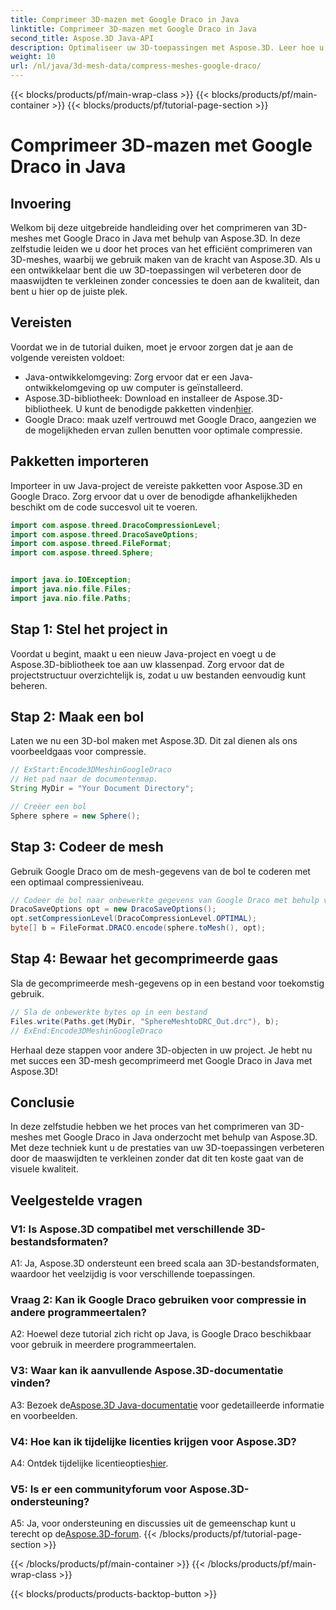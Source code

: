 ```yaml
---
title: Comprimeer 3D-mazen met Google Draco in Java
linktitle: Comprimeer 3D-mazen met Google Draco in Java
second_title: Aspose.3D Java-API
description: Optimaliseer uw 3D-toepassingen met Aspose.3D. Leer hoe u meshes comprimeert met Google Draco in Java. Volg onze stapsgewijze handleiding voor efficiënte 3D-ontwikkeling.
weight: 10
url: /nl/java/3d-mesh-data/compress-meshes-google-draco/
---
```


{{< blocks/products/pf/main-wrap-class >}}
{{< blocks/products/pf/main-container >}}
{{< blocks/products/pf/tutorial-page-section >}}

# Comprimeer 3D-mazen met Google Draco in Java

## Invoering

Welkom bij deze uitgebreide handleiding over het comprimeren van 3D-meshes met Google Draco in Java met behulp van Aspose.3D. In deze zelfstudie leiden we u door het proces van het efficiënt comprimeren van 3D-meshes, waarbij we gebruik maken van de kracht van Aspose.3D. Als u een ontwikkelaar bent die uw 3D-toepassingen wil verbeteren door de maaswijdten te verkleinen zonder concessies te doen aan de kwaliteit, dan bent u hier op de juiste plek.

## Vereisten

Voordat we in de tutorial duiken, moet je ervoor zorgen dat je aan de volgende vereisten voldoet:

- Java-ontwikkelomgeving: Zorg ervoor dat er een Java-ontwikkelomgeving op uw computer is geïnstalleerd.
-  Aspose.3D-bibliotheek: Download en installeer de Aspose.3D-bibliotheek. U kunt de benodigde pakketten vinden[hier](https://releases.aspose.com/3d/java/).
- Google Draco: maak uzelf vertrouwd met Google Draco, aangezien we de mogelijkheden ervan zullen benutten voor optimale compressie.

## Pakketten importeren

Importeer in uw Java-project de vereiste pakketten voor Aspose.3D en Google Draco. Zorg ervoor dat u over de benodigde afhankelijkheden beschikt om de code succesvol uit te voeren.

```java
import com.aspose.threed.DracoCompressionLevel;
import com.aspose.threed.DracoSaveOptions;
import com.aspose.threed.FileFormat;
import com.aspose.threed.Sphere;


import java.io.IOException;
import java.nio.file.Files;
import java.nio.file.Paths;
```

## Stap 1: Stel het project in

Voordat u begint, maakt u een nieuw Java-project en voegt u de Aspose.3D-bibliotheek toe aan uw klassenpad. Zorg ervoor dat de projectstructuur overzichtelijk is, zodat u uw bestanden eenvoudig kunt beheren.

## Stap 2: Maak een bol

Laten we nu een 3D-bol maken met Aspose.3D. Dit zal dienen als ons voorbeeldgaas voor compressie.

```java
// ExStart:Encode3DMeshinGoogleDraco
// Het pad naar de documentenmap.
String MyDir = "Your Document Directory";

// Creëer een bol
Sphere sphere = new Sphere();
```

## Stap 3: Codeer de mesh

Gebruik Google Draco om de mesh-gegevens van de bol te coderen met een optimaal compressieniveau.

```java
// Codeer de bol naar onbewerkte gegevens van Google Draco met behulp van een optimaal compressieniveau.
DracoSaveOptions opt = new DracoSaveOptions();
opt.setCompressionLevel(DracoCompressionLevel.OPTIMAL);
byte[] b = FileFormat.DRACO.encode(sphere.toMesh(), opt);
```

## Stap 4: Bewaar het gecomprimeerde gaas

Sla de gecomprimeerde mesh-gegevens op in een bestand voor toekomstig gebruik.

```java
// Sla de onbewerkte bytes op in een bestand
Files.write(Paths.get(MyDir, "SphereMeshtoDRC_Out.drc"), b);
// ExEnd:Encode3DMeshinGoogleDraco
```

Herhaal deze stappen voor andere 3D-objecten in uw project. Je hebt nu met succes een 3D-mesh gecomprimeerd met Google Draco in Java met Aspose.3D!

## Conclusie

In deze zelfstudie hebben we het proces van het comprimeren van 3D-meshes met Google Draco in Java onderzocht met behulp van Aspose.3D. Met deze techniek kunt u de prestaties van uw 3D-toepassingen verbeteren door de maaswijdten te verkleinen zonder dat dit ten koste gaat van de visuele kwaliteit.

## Veelgestelde vragen

### V1: Is Aspose.3D compatibel met verschillende 3D-bestandsformaten?

A1: Ja, Aspose.3D ondersteunt een breed scala aan 3D-bestandsformaten, waardoor het veelzijdig is voor verschillende toepassingen.

### Vraag 2: Kan ik Google Draco gebruiken voor compressie in andere programmeertalen?

A2: Hoewel deze tutorial zich richt op Java, is Google Draco beschikbaar voor gebruik in meerdere programmeertalen.

### V3: Waar kan ik aanvullende Aspose.3D-documentatie vinden?

 A3: Bezoek de[Aspose.3D Java-documentatie](https://reference.aspose.com/3d/java/) voor gedetailleerde informatie en voorbeelden.

### V4: Hoe kan ik tijdelijke licenties krijgen voor Aspose.3D?

 A4: Ontdek tijdelijke licentieopties[hier](https://purchase.aspose.com/temporary-license/).

### V5: Is er een communityforum voor Aspose.3D-ondersteuning?

 A5: Ja, voor ondersteuning en discussies uit de gemeenschap kunt u terecht op de[Aspose.3D-forum](https://forum.aspose.com/c/3d/18).
{{< /blocks/products/pf/tutorial-page-section >}}

{{< /blocks/products/pf/main-container >}}
{{< /blocks/products/pf/main-wrap-class >}}

{{< blocks/products/products-backtop-button >}}
